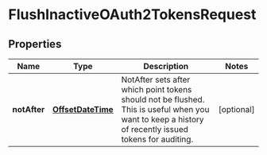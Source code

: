 

# FlushInactiveOAuth2TokensRequest

## Properties

Name | Type | Description | Notes
------------ | ------------- | ------------- | -------------
**notAfter** | [**OffsetDateTime**](OffsetDateTime.md) | NotAfter sets after which point tokens should not be flushed. This is useful when you want to keep a history of recently issued tokens for auditing. |  [optional]




